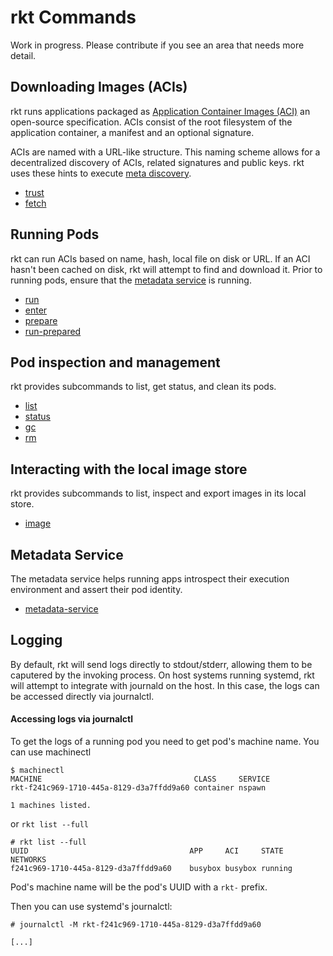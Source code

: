 # rkt Commands

Work in progress. Please contribute if you see an area that needs more detail.

## Downloading Images (ACIs)

[aci-images]: https://github.com/appc/spec/blob/master/spec/aci.md#app-container-image
[appc-discovery]: https://github.com/appc/spec/blob/master/spec/discovery.md#app-container-image-discovery

rkt runs applications packaged as [Application Container Images (ACI)][aci-images] an open-source specification. ACIs consist of the root filesystem of the application container, a manifest and an optional signature.

ACIs are named with a URL-like structure. This naming scheme allows for a decentralized discovery of ACIs, related signatures and public keys. rkt uses these hints to execute [meta discovery][appc-discovery].

* [trust](/Documentation/subcommands/trust.md)
* [fetch](/Documentation/subcommands/fetch.md)

## Running Pods

rkt can run ACIs based on name, hash, local file on disk or URL. If an ACI hasn't been cached on disk, rkt will attempt to find and download it.
Prior to running pods, ensure that the [metadata service](https://github.com/coreos/rkt/blob/master/Documentation/subcommands/metadata-service.md) is running.

* [run](/Documentation/subcommands/run.md)
* [enter](/Documentation/subcommands/enter.md)
* [prepare](/Documentation/subcommands/prepare.md)
* [run-prepared](/Documentation/subcommands/run-prepared.md)

## Pod inspection and management

rkt provides subcommands to list, get status, and clean its pods.

* [list](/Documentation/subcommands/list.md)
* [status](/Documentation/subcommands/status.md)
* [gc](/Documentation/subcommands/gc.md)
* [rm](/Documentation/subcommands/rm.md)

## Interacting with the local image store

rkt provides subcommands to list, inspect and export images in its local store.

* [image](/Documentation/subcommands/image.md)

## Metadata Service

The metadata service helps running apps introspect their execution environment and assert their pod identity.

* [metadata-service](/Documentation/subcommands/metadata-service.md)

## Logging

By default, rkt will send logs directly to stdout/stderr, allowing them to be caputered by the invoking process.
On host systems running systemd, rkt will attempt to integrate with journald on the host.
In this case, the logs can be accessed directly via journalctl.

#### Accessing logs via journalctl

To get the logs of a running pod you need to get pod's machine name. You can use machinectl

```
$ machinectl
MACHINE                                  CLASS     SERVICE
rkt-f241c969-1710-445a-8129-d3a7ffdd9a60 container nspawn

1 machines listed.
```

or `rkt list --full`

```
# rkt list --full
UUID					                APP	    ACI 	STATE	NETWORKS
f241c969-1710-445a-8129-d3a7ffdd9a60	busybox	busybox	running
```

Pod's machine name will be the pod's UUID with a `rkt-` prefix.

Then you can use systemd's journalctl:

```
# journalctl -M rkt-f241c969-1710-445a-8129-d3a7ffdd9a60

[...]
```
